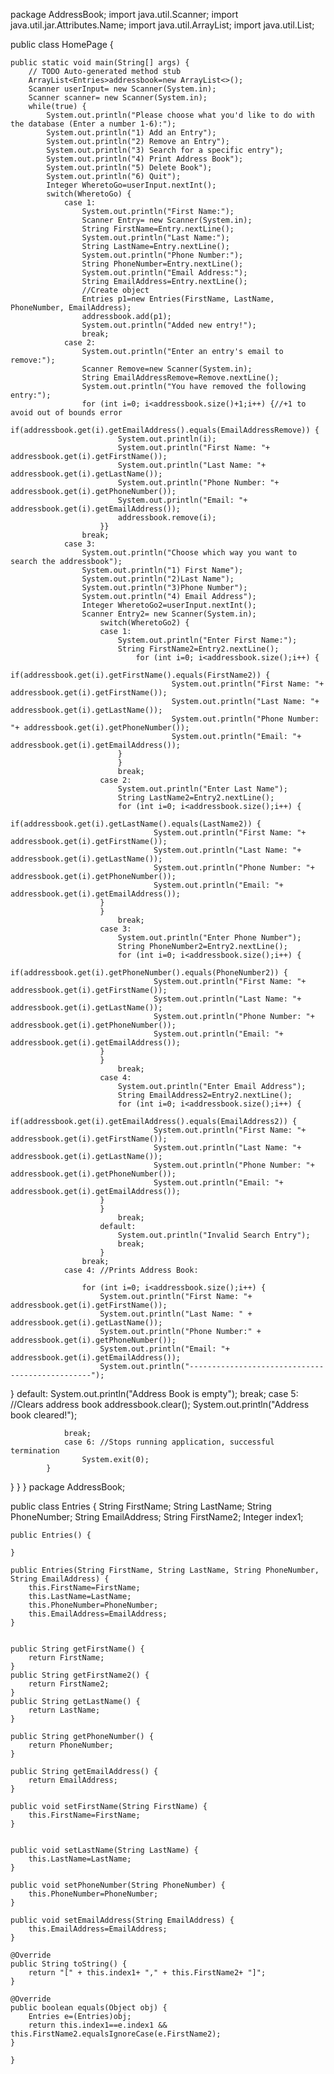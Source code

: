 package AddressBook;
import java.util.Scanner;
import java.util.jar.Attributes.Name;
import java.util.ArrayList;
import java.util.List;

public class HomePage {

	public static void main(String[] args) {
		// TODO Auto-generated method stub
		ArrayList<Entries>addressbook=new ArrayList<>();
		Scanner userInput= new Scanner(System.in);
		Scanner scanner= new Scanner(System.in);
		while(true) {
			System.out.println("Please choose what you'd like to do with the database (Enter a number 1-6):");
			System.out.println("1) Add an Entry");
			System.out.println("2) Remove an Entry");
			System.out.println("3) Search for a specific entry"); 
			System.out.println("4) Print Address Book");
			System.out.println("5) Delete Book");
			System.out.println("6) Quit"); 
			Integer WheretoGo=userInput.nextInt();
			switch(WheretoGo) {
				case 1:
					System.out.println("First Name:");
					Scanner Entry= new Scanner(System.in);
					String FirstName=Entry.nextLine();
					System.out.println("Last Name:");
					String LastName=Entry.nextLine();
					System.out.println("Phone Number:");
					String PhoneNumber=Entry.nextLine();
					System.out.println("Email Address:");
					String EmailAddress=Entry.nextLine();
					//Create object 
					Entries p1=new Entries(FirstName, LastName, PhoneNumber, EmailAddress);
					addressbook.add(p1);
					System.out.println("Added new entry!");
					break;
				case 2:
					System.out.println("Enter an entry's email to remove:");
					Scanner Remove=new Scanner(System.in);
					String EmailAddressRemove=Remove.nextLine();
					System.out.println("You have removed the following entry:");
					for (int i=0; i<addressbook.size()+1;i++) {//+1 to avoid out of bounds error
						if(addressbook.get(i).getEmailAddress().equals(EmailAddressRemove)) {
							System.out.println(i);
							System.out.println("First Name: "+ addressbook.get(i).getFirstName());
							System.out.println("Last Name: "+ addressbook.get(i).getLastName());
							System.out.println("Phone Number: "+ addressbook.get(i).getPhoneNumber());		
							System.out.println("Email: "+ addressbook.get(i).getEmailAddress());
							addressbook.remove(i);
						}}
					break;
				case 3:
					System.out.println("Choose which way you want to search the addressbook");
					System.out.println("1) First Name");
					System.out.println("2)Last Name");
					System.out.println("3)Phone Number");
					System.out.println("4) Email Address");
					Integer WheretoGo2=userInput.nextInt();
					Scanner Entry2= new Scanner(System.in);
						switch(WheretoGo2) {
						case 1: 
							System.out.println("Enter First Name:");
							String FirstName2=Entry2.nextLine();
								for (int i=0; i<addressbook.size();i++) {
									if(addressbook.get(i).getFirstName().equals(FirstName2)) {
										System.out.println("First Name: "+ addressbook.get(i).getFirstName());
										System.out.println("Last Name: "+ addressbook.get(i).getLastName());
										System.out.println("Phone Number: "+ addressbook.get(i).getPhoneNumber());		
										System.out.println("Email: "+ addressbook.get(i).getEmailAddress());
							}
							}
							break;
						case 2:
							System.out.println("Enter Last Name");
							String LastName2=Entry2.nextLine();
							for (int i=0; i<addressbook.size();i++) {
								if(addressbook.get(i).getLastName().equals(LastName2)) {
									System.out.println("First Name: "+ addressbook.get(i).getFirstName());
									System.out.println("Last Name: "+ addressbook.get(i).getLastName());
									System.out.println("Phone Number: "+ addressbook.get(i).getPhoneNumber());		
									System.out.println("Email: "+ addressbook.get(i).getEmailAddress());
						}
						}
							break;
						case 3:
							System.out.println("Enter Phone Number");
							String PhoneNumber2=Entry2.nextLine();
							for (int i=0; i<addressbook.size();i++) {
								if(addressbook.get(i).getPhoneNumber().equals(PhoneNumber2)) {
									System.out.println("First Name: "+ addressbook.get(i).getFirstName());
									System.out.println("Last Name: "+ addressbook.get(i).getLastName());
									System.out.println("Phone Number: "+ addressbook.get(i).getPhoneNumber());		
									System.out.println("Email: "+ addressbook.get(i).getEmailAddress());
						}
						}
							break;
						case 4: 
							System.out.println("Enter Email Address");
							String EmailAddress2=Entry2.nextLine();
							for (int i=0; i<addressbook.size();i++) {
								if(addressbook.get(i).getEmailAddress().equals(EmailAddress2)) {
									System.out.println("First Name: "+ addressbook.get(i).getFirstName());
									System.out.println("Last Name: "+ addressbook.get(i).getLastName());
									System.out.println("Phone Number: "+ addressbook.get(i).getPhoneNumber());		
									System.out.println("Email: "+ addressbook.get(i).getEmailAddress());
						}
						}
							break;
						default:
							System.out.println("Invalid Search Entry");
							break;
						}
					break;
				case 4: //Prints Address Book:
				
					for (int i=0; i<addressbook.size();i++) {
						System.out.println("First Name: "+ addressbook.get(i).getFirstName());
						System.out.println("Last Name: " + addressbook.get(i).getLastName());
						System.out.println("Phone Number:" + addressbook.get(i).getPhoneNumber());		
						System.out.println("Email: "+ addressbook.get(i).getEmailAddress());
						System.out.println("------------------------------------------------");
}
					default: 
						System.out.println("Address Book is empty");
				break;
				case 5: //Clears address book
					addressbook.clear();
					System.out.println("Address book cleared!");
				
				break;
				case 6: //Stops running application, successful termination
					System.exit(0);
			}
}
}
}
package AddressBook;

public class Entries {
	String FirstName;
	String LastName; 
	String PhoneNumber;
	String EmailAddress;
	String FirstName2;
	Integer index1;
	
	public Entries() {
		
	}
	
	public Entries(String FirstName, String LastName, String PhoneNumber, String EmailAddress) {
		this.FirstName=FirstName;
		this.LastName=LastName;
		this.PhoneNumber=PhoneNumber;
		this.EmailAddress=EmailAddress;
	}
	
	
	public String getFirstName() {
		return FirstName;
	}
	public String getFirstName2() {
		return FirstName2;
	}
	public String getLastName() {
		return LastName;
	}
	
	public String getPhoneNumber() {
		return PhoneNumber;
	}
	
	public String getEmailAddress() {
		return EmailAddress;
	}
	
	public void setFirstName(String FirstName) {
		this.FirstName=FirstName;
	}
	
	
	public void setLastName(String LastName) {
		this.LastName=LastName;
	}
	
	public void setPhoneNumber(String PhoneNumber) {
		this.PhoneNumber=PhoneNumber;
	}
	
	public void setEmailAddress(String EmailAddress) {
		this.EmailAddress=EmailAddress;
	}
	
	@Override 
	public String toString() {
		return "[" + this.index1+ "," + this.FirstName2+ "]";
	}
	
	@Override 
	public boolean equals(Object obj) {
		Entries e=(Entries)obj;
		return this.index1==e.index1 && this.FirstName2.equalsIgnoreCase(e.FirstName2);
	}
	
	}
